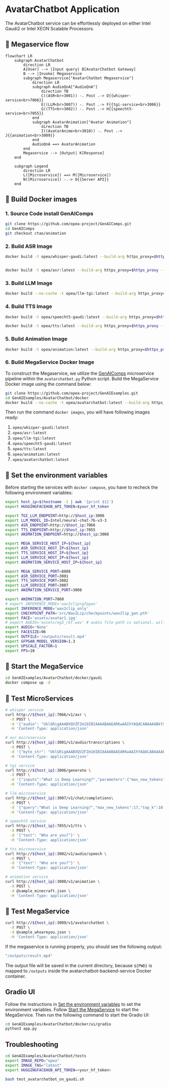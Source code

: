 # AvatarChatbot Application

The AvatarChatbot service can be effortlessly deployed on either Intel Gaudi2 or Intel XEON Scalable Processors.

## 🚀 Megaservice flow

```Mermaid
flowchart LR
    subgraph AvatarChatbot
        direction LR
        A[User] --> |Input query| B[AvatarChatbot Gateway]
        B --> |Invoke| Megaservice
        subgraph Megaservice["AvatarChatbot Megaservice"]
            direction LR
            subgraph AudioQnA["AudioQnA"]
                direction TB
                C((ASR<br>3001)) -. Post .-> D{{whisper-service<br>7066}}
                E((LLM<br>3007)) -. Post .-> F{{tgi-service<br>3006}}
                G((TTS<br>3002)) -. Post .-> H{{speecht5-service<br>7055}}
            end
            subgraph AvatarAnimation["Avatar Animation"]
                direction TB
                I((AvatarAnime<br>3010)) -. Post .-> J{{animation<br>3009}}
            end
            AudioQnA ==> AvatarAnimation
        end
        Megaservice --> |Output| K[Response]
    end

    subgraph Legend
        direction LR
        L([Microservice]) ==> M([Microservice])
        N([Microservice]) -.-> O{{Server API}}
    end
```


## 🚀 Build Docker images

### 1. Source Code install GenAIComps

```bash
git clone https://github.com/opea-project/GenAIComps.git
cd GenAIComps
git checkout ctao/animation
```

### 2. Build ASR Image

```bash
docker build -t opea/whisper-gaudi:latest --build-arg https_proxy=$https_proxy --build-arg http_proxy=$http_proxy -f comps/asr/whisper/Dockerfile_hpu .


docker build -t opea/asr:latest --build-arg https_proxy=$https_proxy --build-arg http_proxy=$http_proxy -f comps/asr/Dockerfile .
```

### 3. Build LLM Image

```bash
docker build --no-cache -t opea/llm-tgi:latest --build-arg https_proxy=$https_proxy --build-arg http_proxy=$http_proxy -f comps/llms/text-generation/tgi/Dockerfile .
```

### 4. Build TTS Image

```bash
docker build -t opea/speecht5-gaudi:latest --build-arg https_proxy=$https_proxy --build-arg http_proxy=$http_proxy -f comps/tts/speecht5/Dockerfile_hpu .

docker build -t opea/tts:latest --build-arg https_proxy=$https_proxy --build-arg http_proxy=$http_proxy -f comps/tts/Dockerfile .
```

### 5. Build Animation Image

```bash
docker build -t opea/animation:latest --build-arg https_proxy=$https_proxy --build-arg http_proxy=$http_proxy -f comps/animation/Dockerfile_hpu .
```

### 6. Build MegaService Docker Image

To construct the Megaservice, we utilize the [GenAIComps](https://github.com/opea-project/GenAIComps.git) microservice pipeline within the `avatarchatbot.py` Python script. Build the MegaService Docker image using the command below:

```bash
git clone https://github.com/opea-project/GenAIExamples.git
cd GenAIExamples/AvatarChatbot/docker
docker build --no-cache -t opea/avatarchatbot:latest --build-arg https_proxy=$https_proxy --build-arg http_proxy=$http_proxy -f Dockerfile .
```

Then run the command `docker images`, you will have following images ready:

1. `opea/whisper-gaudi:latest`
2. `opea/asr:latest`
3. `opea/llm-tgi:latest`
4. `opea/speecht5-gaudi:latest`
5. `opea/tts:latest`
6. `opea/animation:latest`
7. `opea/avatarchatbot:latest`

## 🚀 Set the environment variables

Before starting the services with `docker compose`, you have to recheck the following environment variables:

```bash
export host_ip=$(hostname -I | awk '{print $1}')
export HUGGINGFACEHUB_API_TOKEN=$your_hf_token

export TGI_LLM_ENDPOINT=http://$host_ip:3006
export LLM_MODEL_ID=Intel/neural-chat-7b-v3-3
export ASR_ENDPOINT=http://$host_ip:7066
export TTS_ENDPOINT=http://$host_ip:7055
export ANIMATION_ENDPOINT=http://$host_ip:3008

export MEGA_SERVICE_HOST_IP=${host_ip}
export ASR_SERVICE_HOST_IP=${host_ip}
export TTS_SERVICE_HOST_IP=${host_ip}
export LLM_SERVICE_HOST_IP=${host_ip}
export ANIMATION_SERVICE_HOST_IP=${host_ip}

export MEGA_SERVICE_PORT=8888
export ASR_SERVICE_PORT=3001
export TTS_SERVICE_PORT=3002
export LLM_SERVICE_PORT=3007
export ANIMATION_SERVICE_PORT=3008
```

```bash
export ANIMATION_PORT=7860
# export INFERENCE_MODE='wav2clip+gfpgan'
export INFERENCE_MODE='wav2clip_only'
export CHECKPOINT_PATH='src/Wav2Lip/checkpoints/wav2lip_gan.pth'
export FACE='assets/avatar1.jpg'
# export AUDIO='assets/eg3_ref.wav' # audio file path is optional, will use base64str as input if is 'None'
export AUDIO='None'
export FACESIZE=96
export OUTFILE='/outputs/result.mp4'
export GFPGAN_MODEL_VERSION=1.3
export UPSCALE_FACTOR=1
export FPS=10
```

## 🚀 Start the MegaService

```bash
cd GenAIExamples/AvatarChatbot/docker/gaudi
docker compose up -d
```

## 🚀 Test MicroServices

```bash
# whisper service
curl http://${host_ip}:7066/v1/asr \
  -X POST \
  -d '{"audio": "UklGRigAAABXQVZFZm10IBIAAAABAAEARKwAAIhYAQACABAAAABkYXRhAgAAAAEA"}' \
  -H 'Content-Type: application/json'

# asr microservice
curl http://${host_ip}:3001/v1/audio/transcriptions \
  -X POST \
  -d '{"byte_str": "UklGRigAAABXQVZFZm10IBIAAAABAAEARKwAAIhYAQACABAAAABkYXRhAgAAAAEA"}' \
  -H 'Content-Type: application/json'

# tgi service
curl http://${host_ip}:3006/generate \
  -X POST \
  -d '{"inputs":"What is Deep Learning?","parameters":{"max_new_tokens":17, "do_sample": true}}' \
  -H 'Content-Type: application/json'

# llm microservice
curl http://${host_ip}:3007/v1/chat/completions\
  -X POST \
  -d '{"query":"What is Deep Learning?","max_new_tokens":17,"top_k":10,"top_p":0.95,"typical_p":0.95,"temperature":0.01,"repetition_penalty":1.03,"streaming":false}' \
  -H 'Content-Type: application/json'

# speecht5 service
curl http://${host_ip}:7055/v1/tts \
  -X POST \
  -d '{"text": "Who are you?"}' \
  -H 'Content-Type: application/json'

# tts microservice
curl http://${host_ip}:3002/v1/audio/speech \
  -X POST \
  -d '{"text": "Who are you?"}' \
  -H 'Content-Type: application/json'

# animation service
curl http://${host_ip}:3008/v1/animation \
  -X POST \
  -d @sample_minecraft.json \
  -H 'Content-Type: application/json'
```

## 🚀 Test MegaService

```bash
curl http://${host_ip}:3009/v1/avatarchatbot \
  -X POST \
  -d @sample_whoareyou.json \
  -H 'Content-Type: application/json'
```

If the megaservice is running properly, you should see the following output:

```bash
"/outputs/result.mp4"
```

The output file will be saved in the current directory, because `${PWD}` is mapped to `/outputs` inside the avatarchatbot-backend-service Docker container.

## Gradio UI
Follow the instructions in [Set the environment variables](#set-the-environment-variables) to set the environment variables. Follow [Start the MegaService](#start-the-megaservice) to start the MegaService. Then run the following command to start the Gradio UI:
```bash
cd GenAIExamples/AvatarChatbot/docker/ui/gradio
python3 app.py
```


## Troubleshooting

```bash
cd GenAIExamples/AvatarChatbot/tests
export IMAGE_REPO="opea"
export IMAGE_TAG="latest"
export HUGGINGFACEHUB_API_TOKEN=<your_hf_token>

bash test_avatarchatbot_on_gaudi.sh
```

